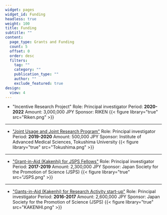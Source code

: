 ```yaml
---
widget: pages
widget_id: Funding
headless: true
weight: 100
title: Funding
subtitle: ""
content:
  page_type: Grants and Funding
  count: 5
  offset: 0
  order: desc
  filters:
    tag: ""
    category: ""
    publication_type: ""
    author: ""
    exclude_featured: true
design:
  view: 4
---
```

- "Incentive Research Project"
  Role: Principal investigator
  Period: **2020-2022**
  Amount: 3,000,000 JPY
  Sponsor: RIKEN
{{< figure library="true" src="Riken.png" >}}
***
- ["Joint Usage and Joint Research Program"](http://www.iams.tokushima-u.ac.jp/jointusage/)
  Role: Principal investigator
  Period: **2019-2020**
  Amount: 500,000 JPY
  Sponsor: Institute of Advanced Medical Sciences, Tokushima University
  {{< figure library="true" src="Tokushima.png" >}}
***
- ["Grant-in-Aid (Kakenhi) for JSPS Fellows"](https://kaken.nii.ac.jp/en/grant/KAKENHI-PROJECT-17F17389/)
  Role: Principal investigator
  Period: **2017-2019**
  Amount: 2,300,000 JPY
  Sponsor: Japan Society for the Promotion of Science (JSPS)
  {{< figure library="true" src="JSPS.png" >}}
***
- ["Gants-in-Aid (Kakenhi) for Research Activity start-up"](https://nrid.nii.ac.jp/nrid/1000080783018/)
  Role: Principal investigator
  Period: **2016-2017**
  Amount: 2,600,000 JPY
  Sponsor: Japan Society for the Promotion of Science (JSPS)
  {{< figure library="true" src="KAKENHI.png" >}}